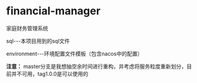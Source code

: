 # financial-manager
家庭财务管理系统

sql---本项目用到的sql文件

environment---环境配置文件模板（包含nacos中的配置）

**注意：** master分支是我想抽空余时间进行重构，并考虑将服务粒度重新划分，目前并不可用，tag1.0.0是可以使用的
